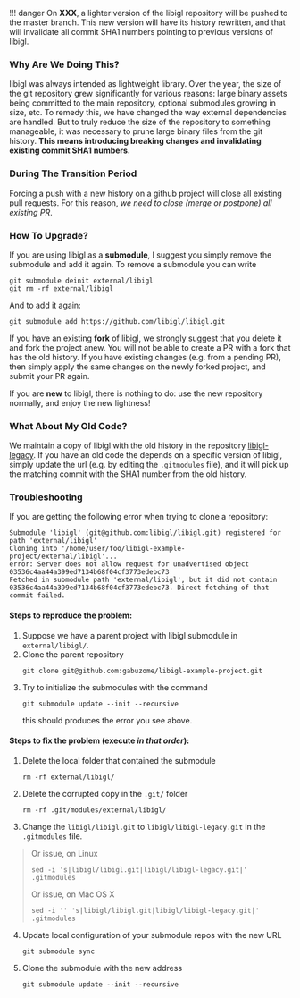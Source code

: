 <!-- Hide h3+ from toc  -->
<style>.md-nav--secondary .md-nav__list .md-nav__list { display: none }</style>

!!! danger
    On **XXX**, a lighter version of the libigl repository will be pushed to the master branch.
    This new version will have its history rewritten, and that will invalidate all commit SHA1 numbers pointing to previous versions of libigl.

### Why Are We Doing This?

libigl was always intended as lightweight library. Over the year, the size of the git repository grew significantly for various reasons: large binary assets being committed to the main repository, optional submodules growing in size, etc. To remedy this, we have changed the way external dependencies are handled. But to truly reduce the size of the repository to something manageable, it was necessary to prune large binary files from the git history. **This means introducing breaking changes and invalidating existing commit SHA1 numbers.**

### During The Transition Period

Forcing a push with a new history on a github project will close all existing pull requests. For this reason, *we need to close (merge or postpone) all existing PR*.

### How To Upgrade?

If you are using libigl as a **submodule**, I suggest you simply remove the submodule and add it again. To remove a submodule you can write
```
git submodule deinit external/libigl
git rm -rf external/libigl
```

And to add it again:
```
git submodule add https://github.com/libigl/libigl.git
```

If you have an existing **fork** of libigl, we strongly suggest that you delete it and fork the project anew. You will not be able to create a PR with a fork that has the old history.
If you have existing changes (e.g. from a pending PR), then simply apply the same changes on the newly forked project, and submit your PR again.

If you are **new** to libigl, there is nothing to do: use the new repository normally, and enjoy the new lightness!

### What About My Old Code?

We maintain a copy of libigl with the old history in the repository [libigl-legacy](https://github.com/libigl/libigl-legacy).
If you have an old code the depends on a specific version of libigl, simply update the url (e.g. by editing the `.gitmodules` file), and it will pick up the matching commit with the SHA1 number from the old history.

### Troubleshooting

If you are getting the following error when trying to clone a repository:

```
Submodule 'libigl' (git@github.com:libigl/libigl.git) registered for path 'external/libigl'
Cloning into '/home/user/foo/libigl-example-project/external/libigl'...
error: Server does not allow request for unadvertised object 03536c4aa44a399ed7134b68f04cf3773edebc73
Fetched in submodule path 'external/libigl', but it did not contain 03536c4aa44a399ed7134b68f04cf3773edebc73. Direct fetching of that commit failed.
```

#### Steps to reproduce the problem:

1. Suppose we have a parent project with libigl submodule in `external/libigl/`.
2. Clone the parent repository
    ```
    git clone git@github.com:gabuzome/libigl-example-project.git
    ```
3. Try to initialize the submodules with the command
    ```
    git submodule update --init --recursive
    ```
   this should produces the error you see above.

#### Steps to fix the problem (execute *in that order*):

1. Delete the local folder that contained the submodule
   ```
   rm -rf external/libigl/
   ```
2. Delete the corrupted copy in the `.git/` folder
   ```
   rm -rf .git/modules/external/libigl/
   ```
3. Change the `libigl/libigl.git` to `libigl/libigl-legacy.git` in the `.gitmodules` file. 
> Or issue, on Linux
>    ```
>    sed -i 's|libigl/libigl.git|libigl/libigl-legacy.git|' .gitmodules
>    ```
> Or issue, on Mac OS X
>    ```
>    sed -i '' 's|libigl/libigl.git|libigl/libigl-legacy.git|' .gitmodules
>    ```
> 
4. Update local configuration of your submodule repos with the new URL
    ```
    git submodule sync
    ```
5. Clone the submodule with the new address
    ```
    git submodule update --init --recursive
    ```
